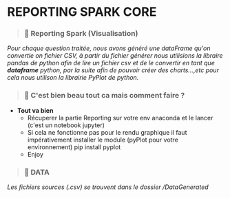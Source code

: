 # **REPORTING SPARK CORE**

> ### 📌 Reporting Spark (Visualisation)
*Pour chaque question traitée, nous avons généré une dataFrame qu'on convertie on fichier CSV, à partir du fichier générer nous utilisions la libraire pandas de python afin de lire un fichier csv et de le convertir en tant que **dataframe** python, par la suite afin de pouvoir créer des charts...,etc pour cela nous utilison la librairie PyPlot de python.*

 > ### 📌 C'est bien beau tout ca mais comment faire ?
  - **Tout va bien**
	- Récuperer la partie Reporting sur votre env anaconda et le lancer (c'est un notebook jupyter)
	- Si cela ne fonctionne pas pour le rendu graphique il faut impérativement installer le module (pyPlot pour votre environnement) pip install pyplot
	- Enjoy

> ### 📌 DATA
*Les fichiers sources (.csv) se trouvent dans le dossier  /DataGenerated*
